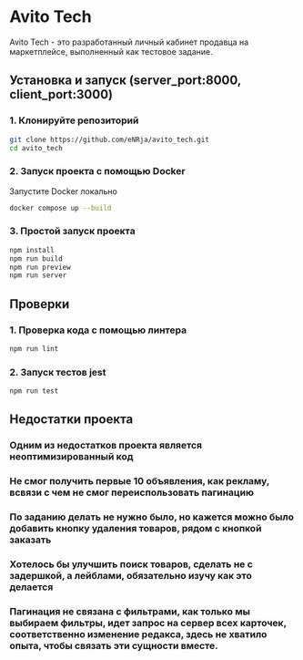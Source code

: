 # Avito Tech

Avito Tech - это разработанный личный кабинет продавца на маркетплейсе, выполненный как тестовое задание.

## Установка и запуск (server_port:8000, client_port:3000)

### 1. Клонируйте репозиторий

```bash
git clone https://github.com/eNRja/avito_tech.git
cd avito_tech
```

### 2. Запуск проекта с помощью Docker

Запустите Docker локально

```bash
docker compose up --build
```

### 3. Простой запуск проекта

```bash
npm install
npm run build
npm run preview
npm run server
```

## Проверки

### 1. Проверка кода с помощью линтера

```bash
npm run lint
```

### 2. Запуск тестов jest

```bash
npm run test
```

## Недостатки проекта

### Одним из недостатков проекта является неоптимизированный код
### Не смог получить первые 10 объявления, как рекламу, всвязи с чем не смог переиспользовать пагинацию
### По заданию делать не нужно было, но кажется можно было добавить кнопку удаления товаров, рядом с кнопкой заказать
### Хотелось бы улучшить поиск товаров, сделать не с задершкой, а лейблами, обязательно изучу как это делается
### Пагинация не связана с фильтрами, как только мы выбираем фильтры, идет запрос на сервер всех карточек, соответственно изменение редакса, здесь не хватило опыта, чтобы связать эти сущности вместе.